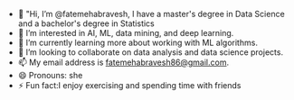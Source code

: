 - 👋 "Hi, I’m @fatemehabravesh, I have a master's degree in Data Science and a bachelor's degree in Statistics
- 👀 I’m interested in AI, ML, data mining, and deep learning.
- 🌱 I’m currently learning more about working with ML algorithms.
- 💞️ I’m looking to collaborate on data analysis and data science projects.
- 📫 My email address is fatemehabravesh86@gmail.com.
- 😄 Pronouns: she
- ⚡ Fun fact:I enjoy exercising and spending time with friends

<!---
fatemehabravesh/fatemehabravesh is a ✨ special ✨ repository because its `README.md` (this file) appears on your GitHub profile.
You can click the Preview link to take a look at your changes.
--->
